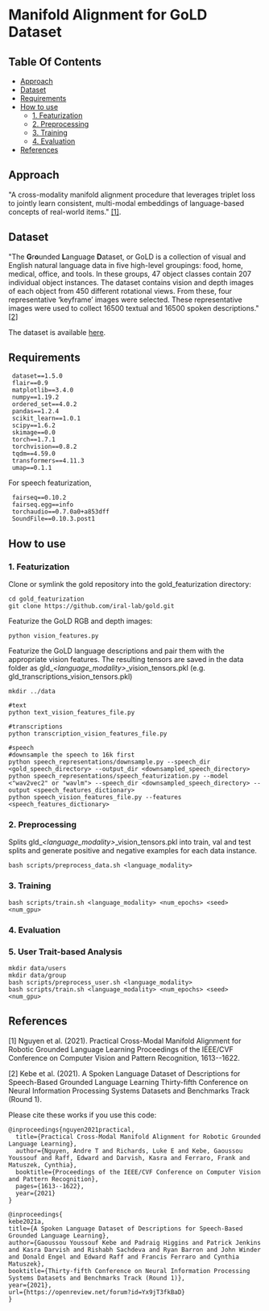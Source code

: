 # Manifold Alignment for GoLD Dataset
## Table Of Contents
 
- [Approach](#approach)
- [Dataset](#dataset)
- [Requirements](#requirements)
- [How to use](#howto)
    * [1. Featurization](#featurization)
    * [2. Preprocessing](#preprocessing)
    * [3. Training](#training)
    * [4. Evaluation](#evaluation)
- [References](#references)
  
## Approach

"A cross-modality manifold alignment procedure that leverages triplet loss to jointly learn consistent, multi-modal embeddings of language-based concepts
of real-world items." [[1]](#1).

## Dataset

"The **G**r**o**unded **L**anguage **D**ataset, or GoLD is a collection of visual and English natural language data in five high-level groupings: food, home, medical, office, and tools. In these groups, 47 object classes contain 207 individual object instances. The dataset contains vision and depth images of each object from 450 different rotational views. From these, four representative ‘keyframe’ images were selected. These representative images were used to collect 16500 textual and 16500 spoken descriptions." [[2]](#2)

The dataset is available [here](https://github.com/iral-lab/gold/).

## Requirements
```
 dataset==1.5.0
 flair==0.9
 matplotlib==3.4.0
 numpy==1.19.2
 ordered_set==4.0.2
 pandas==1.2.4
 scikit_learn==1.0.1
 scipy==1.6.2
 skimage==0.0
 torch==1.7.1
 torchvision==0.8.2
 tqdm==4.59.0
 transformers==4.11.3
 umap==0.1.1
```

For speech featurization,
```
 fairseq==0.10.2
 fairseq.egg==info
 torchaudio==0.7.0a0+a853dff
 SoundFile==0.10.3.post1
```
## How to use
### 1. Featurization
Clone or symlink the gold repository into the gold_featurization directory:
```
cd gold_featurization
git clone https://github.com/iral-lab/gold.git
```
Featurize the GoLD RGB and depth images:
```
python vision_features.py
```
Featurize the GoLD language descriptions and pair them with the appropriate vision features. The resulting tensors are saved in the data folder as gld_*<language_modality>*_vision_tensors.pkl (e.g. gld_transcriptions_vision_tensors.pkl)
```
mkdir ../data

#text
python text_vision_features_file.py

#transcriptions
python transcription_vision_features_file.py

#speech
#downsample the speech to 16k first
python speech_representations/downsample.py --speech_dir <gold_speech_directory> --output_dir <downsampled_speech_directory>
python speech_representations/speech_featurization.py --model <"wav2vec2" or "wavlm"> --speech_dir <downsampled_speech_directory> --output <speech_features_dictionary>
python speech_vision_features_file.py --features <speech_features_dictionary>
```

### 2. Preprocessing
Splits gld_*<language_modality>*_vision_tensors.pkl into train, val and test splits and generate positive and negative examples for each data instance.
```
bash scripts/preprocess_data.sh <language_modality>
```
### 3. Training
```
bash scripts/train.sh <language_modality> <num_epochs> <seed> <num_gpu>
```
### 4. Evaluation

### 5. User Trait-based Analysis
```
mkdir data/users
mkdir data/group
bash scripts/preprocess_user.sh <language_modality>
bash scripts/train.sh <language_modality> <num_epochs> <seed> <num_gpu>
```
## References
<a id="1">[1]</a> 
Nguyen et al. (2021). 
Practical Cross-Modal Manifold Alignment for Robotic Grounded Language Learning 
Proceedings of the IEEE/CVF Conference on Computer Vision and Pattern Recognition, 1613--1622.


<a id="2">[2]</a> 
Kebe et al. (2021). 
A Spoken Language Dataset of Descriptions for Speech-Based Grounded Language Learning 
Thirty-fifth Conference on Neural Information Processing Systems Datasets and Benchmarks Track (Round 1).

Please cite these works if you use this code:

```
@inproceedings{nguyen2021practical,
  title={Practical Cross-Modal Manifold Alignment for Robotic Grounded Language Learning},
  author={Nguyen, Andre T and Richards, Luke E and Kebe, Gaoussou Youssouf and Raff, Edward and Darvish, Kasra and Ferraro, Frank and Matuszek, Cynthia},
  booktitle={Proceedings of the IEEE/CVF Conference on Computer Vision and Pattern Recognition},
  pages={1613--1622},
  year={2021}
}
```

```
@inproceedings{
kebe2021a,
title={A Spoken Language Dataset of Descriptions for Speech-Based Grounded Language Learning},
author={Gaoussou Youssouf Kebe and Padraig Higgins and Patrick Jenkins and Kasra Darvish and Rishabh Sachdeva and Ryan Barron and John Winder and Donald Engel and Edward Raff and Francis Ferraro and Cynthia Matuszek},
booktitle={Thirty-fifth Conference on Neural Information Processing Systems Datasets and Benchmarks Track (Round 1)},
year={2021},
url={https://openreview.net/forum?id=Yx9jT3fkBaD}
}
```
